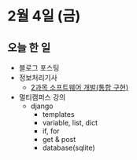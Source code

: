 # 2월 4일 (금)

## 오늘 한 일

* 블로그 포스팅
* 정보처리기사
  * [2과목 소프트웨어 개발(통합 구현)](https://github.com/GoodJeon/etc/blob/main/%EC%A0%95%EB%B3%B4%EC%B2%98%EB%A6%AC%EA%B8%B0%EC%82%AC/2%EA%B3%BC%EB%AA%A9%20%EC%86%8C%ED%94%84%ED%8A%B8%EC%9B%A8%EC%96%B4%20%EA%B0%9C%EB%B0%9C/2%EA%B3%BC%EB%AA%A9-5.md)
* 멀티캠퍼스 강의
  * django
    * templates
    * variable, list, dict
    * if, for
    * get & post
    * database(sqlite)


